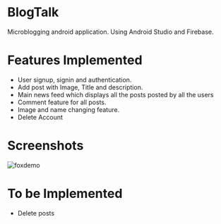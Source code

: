 # BlogTalk
Microblogging android application.
Using Android Studio and Firebase.

# Features Implemented
<ul>
  <li>User signup, signin and authentication.</li>
  <li>Add post with Image, Title and description.</li>
  <li>Main news feed which displays all the posts posted by all the users</li>
  <li>Comment feature for all posts.</li>
  <li>Image and name changing feature.</li>
  <li>Delete Account</li>
</ul>

# Screenshots

![foxdemo](https://drive.google.com/file/d/1duLwOnSX2wLbrNgg-w2_Kxrg_9NELPJY/view?usp=sharing)

# To be Implemented
<ul>
  <li>Delete posts</li>
</ul>

